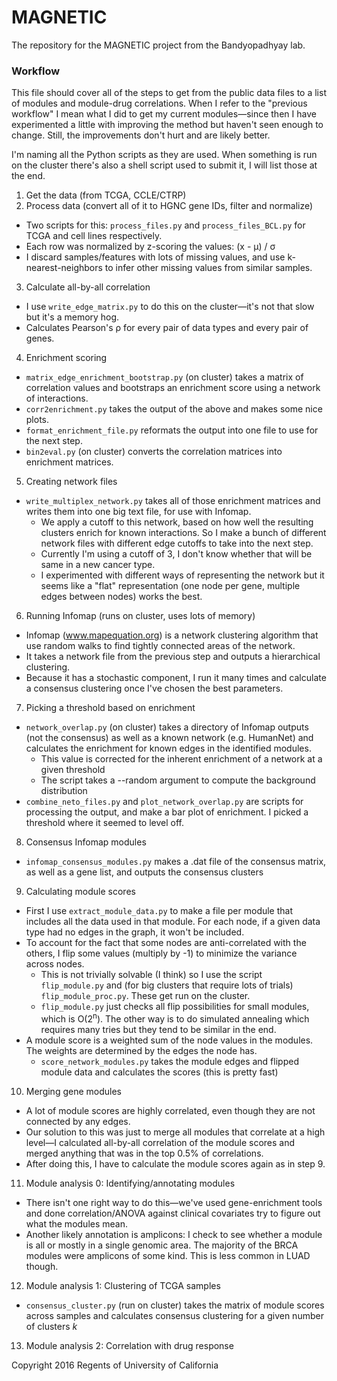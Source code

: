 # MAGNETIC
The repository for the MAGNETIC project from the Bandyopadhyay lab.

### Workflow

This file should cover all of the steps to get from the public data files to a list of modules and module-drug correlations. When I refer to the "previous workflow" I mean what I did to get my current modules&mdash;since then I have experimented a little with improving the method but haven't seen enough to change. Still, the improvements don't hurt and are likely better.

I'm naming all the Python scripts as they are used. When something is run on the cluster there's also a shell script used to submit it, I will list those at the end.

1. Get the data (from TCGA, CCLE/CTRP)
2. Process data (convert all of it to HGNC gene IDs, filter and normalize)
  * Two scripts for this: `process_files.py` and `process_files_BCL.py` for TCGA and cell lines respectively.
  * Each row was normalized by z-scoring the values: (x - µ) / σ
  * I discard samples/features with lots of missing values, and use k-nearest-neighbors to infer other missing values from similar samples.
3. Calculate all-by-all correlation
  * I use `write_edge_matrix.py` to do this on the cluster&mdash;it's not that slow but it's a memory hog.
  * Calculates Pearson's &rho; for every pair of data types and every pair of genes.
4. Enrichment scoring
  * `matrix_edge_enrichment_bootstrap.py` (on cluster) takes a matrix of correlation values and bootstraps an enrichment score using a network of interactions.
  * `corr2enrichment.py` takes the output of the above and makes some nice plots.
  * `format_enrichment_file.py` reformats the output into one file to use for the next step.
  * `bin2eval.py` (on cluster) converts the correlation matrices into enrichment matrices.
5. Creating network files
  * `write_multiplex_network.py` takes all of those enrichment matrices and writes them into one big text file, for use with Infomap.
     * We apply a cutoff to this network, based on how well the resulting clusters enrich for known interactions. So I make a bunch of different network files with different edge cutoffs to take into the next step.
     * Currently I'm using a cutoff of 3, I don't know whether that will be same in a new cancer type.
     * I experimented with different ways of representing the network but it seems like a "flat" representation (one node per gene, multiple edges between nodes) works the best.
6. Running Infomap (runs on cluster, uses lots of memory)
  * Infomap (www.mapequation.org) is a network clustering algorithm that use random walks to find tightly connected areas of the network.
  * It takes a network file from the previous step and outputs a hierarchical clustering.
  * Because it has a stochastic component, I run it many times and calculate a consensus clustering once I've chosen the best parameters.
7. Picking a threshold based on enrichment
  * `network_overlap.py` (on cluster) takes a directory of Infomap outputs (not the consensus) as well as a known network (e.g. HumanNet) and calculates the enrichment for known edges in the identified modules.
    * This value is corrected for the inherent enrichment of a network at a given threshold
    * The script takes a --random argument to compute the background distribution
  * `combine_neto_files.py` and `plot_network_overlap.py` are scripts for processing the output, and make a bar plot of enrichment. I picked a threshold where it seemed to level off.
8. Consensus Infomap modules
  * `infomap_consensus_modules.py` makes a .dat file of the consensus matrix, as well as a gene list, and outputs the consensus clusters
9. Calculating module scores
  * First I use `extract_module_data.py` to make a file per module that includes all the data used in that module. For each node, if a given data type had no edges in the graph, it won't be included.
  * To account for the fact that some nodes are anti-correlated with the others, I flip some values (multiply by -1) to minimize the variance across nodes.
    * This is not trivially solvable (I think) so I use the script `flip_module.py` and (for big clusters that require lots of trials) `flip_module_proc.py`. These get run on the cluster.
    * `flip_module.py` just checks all flip possibilities for small modules, which is O(2<sup>n</sup>). The other way is to do simulated annealing which requires many tries but they tend to be similar in the end.
  * A module score is a weighted sum of the node values in the modules. The weights are determined by the edges the node has.
    * `score_network_modules.py` takes the module edges and flipped module data and calculates the scores (this is pretty fast)
10. Merging gene modules
  * A lot of module scores are highly correlated, even though they are not connected by any edges.
  * Our solution to this was just to merge all modules that correlate at a high level&mdash;I calculated all-by-all correlation of the module scores and merged anything that was in the top 0.5% of correlations.
  * After doing this, I have to calculate the module scores again as in step 9.


  
11. Module analysis 0: Identifying/annotating modules
  * There isn't one right way to do this&mdash;we've used gene-enrichment tools and done correlation/ANOVA against clinical covariates try to figure out what the modules mean.
  * Another likely annotation is amplicons: I check to see whether a module is all or mostly in a single genomic area. The majority of the BRCA modules were amplicons of some kind. This is less common in LUAD though.
12. Module analysis 1: Clustering of TCGA samples
 * `consensus_cluster.py` (run on cluster) takes the matrix of module scores across samples and calculates consensus clustering for a given number of clusters _k_
13. Module analysis 2: Correlation with drug response


Copyright 2016 Regents of University of California
